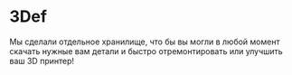 # 3Def
Мы сделали отдельное хранилище, что бы вы могли в любой момент скачать нужные вам детали и быстро отремонтировать или улучшить ваш 3D принтер!
